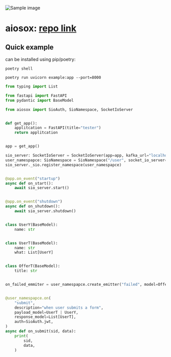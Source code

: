 ![Sample image](https://gitlab.com/uploads/-/system/project/avatar/42327849/a5e01db694b47cd07018813ce821a4e1.png?width=64)


aiosox: <a href="https://gitlab.com/arieutils/aiosox">repo link </a>
=======================================
Quick example
-----------

can be installed using pip/poetry:

    poetry shell
     
    poetry run uvicorn example:app --port=8000
    
```python
from typing import List

from fastapi import FastAPI
from pydantic import BaseModel

from aiosox import SioAuth, SioNamespace, SocketIoServer


def get_app():
    applitcation = FastAPI(title="tester")
    return applitcation


app = get_app()

sio_server: SocketIoServer = SocketIoServer(app=app, kafka_url="localhost:29092")
user_namespapce: SioNamespace = SioNamespace("/user", socket_io_server=sio_server)
sio_server._sio.register_namespace(user_namespapce)


@app.on_event("startup")
async def on_start():
    await sio_server.start()


@app.on_event("shutdown")
async def on_shutdown():
    await sio_server.shutdown()


class UserY(BaseModel):
    name: str


class UserT(BaseModel):
    name: str
    what: List[UserY]


class OfferT(BaseModel):
    title: str


on_failed_emmiter = user_namespapce.create_emitter("failed", model=OfferT | UserT)


@user_namespapce.on(
    "submit",
    description="when user submits a form",
    payload_model=UserT | UserY,
    response_model=List[UserT],
    auth=SioAuth.jwt,
)
async def on_submit(sid, data):
    print(
        sid,
        data,
    )

```